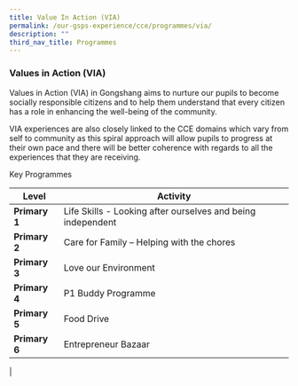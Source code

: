 ```yaml
---
title: Value In Action (VIA)
permalink: /our-gsps-experience/cce/programmes/via/
description: ""
third_nav_title: Programmes
---
```

### **Values in Action (VIA)**
Values in Action (VIA) in Gongshang aims to nurture our pupils to become socially responsible citizens and to help them understand that every citizen has a role in enhancing the well-being of the community.

VIA experiences are also closely linked to the CCE domains which vary from self to community as this spiral approach will allow pupils to progress at their own pace and there will be better coherence with regards to all the experiences that they are receiving.

Key Programmes

| Level | Activity |
|---|---|
| **Primary 1** | Life Skills - Looking after ourselves and being independent |
| **Primary 2** | Care for Family – Helping with the chores |
| **Primary 3** | Love our Environment |
| **Primary 4** | P1 Buddy Programme |
| **Primary 5** | Food Drive |
| **Primary 6** | Entrepreneur Bazaar |
|